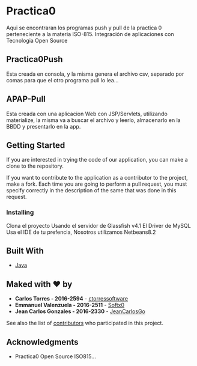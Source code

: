 # Practica0
Aqui se encontraran los programas push y pull de la practica 0 perteneciente a la materia ISO-815. Integración de aplicaciones con Tecnologia Open Source


## Practica0Push
Esta creada en consola, y la misma genera el archivo csv, separado por comas para que el otro programa pull lo lea...

## APAP-Pull
Esta creada con una aplicacion Web con JSP/Servlets, utilizando materialize, la misma va a buscar el archivo y leerlo, almacenarlo en la BBDD y presentarlo en la app.

## Getting Started

If you are interested in trying the code of our application, you can make a clone to the repository.

If you want to contribute to the application as a contributor to the project, make a fork. Each time you are going to perform a pull request, you must specify correctly in the description of the same that was done in this request.

### Installing

Clona el proyecto
Usando el servidor de Glassfish v4.1
El Driver de MySQL
Usa el IDE de tu prefencia, Nosotros utilizamos Netbeans8.2

## Built With

* [Java](http://www.oracle.com/technetwork/java/javase/downloads/jdk8-downloads-2133151.html)

## Maked with ♥ by

* **Carlos Torres - 2016-2594**        - [ctorressoftware](https://github.com/ctorressoftware)
* **Emmanuel Valenzuela - 2016-2511**  - [Softx0](https://github.com/Softx0)
* **Jean Carlos Gonzales - 2016-2330** - [JeanCarlosGo](https://github.com/JeanCarlosGo)

See also the list of [contributors](https://github.com/ISO815-810/Practica0/contributors) who participated in this project.

## Acknowledgments

* Practica0 Open Source ISO815...
